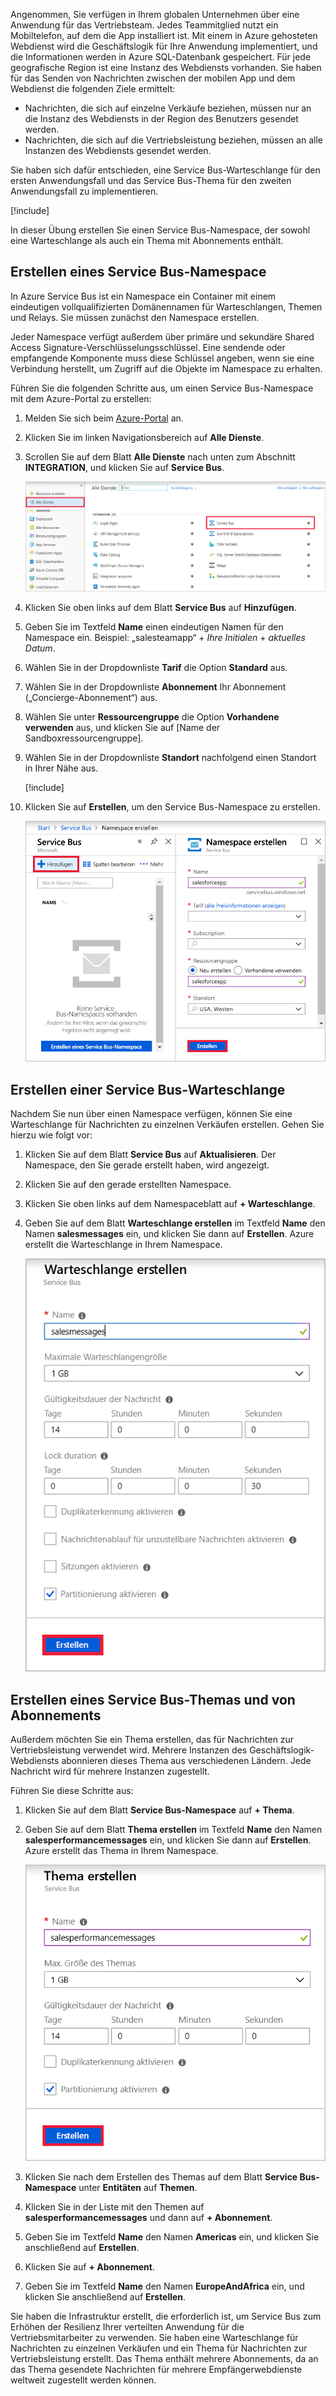 Angenommen, Sie verfügen in Ihrem globalen Unternehmen über eine Anwendung für das Vertriebsteam. Jedes Teammitglied nutzt ein Mobiltelefon, auf dem die App installiert ist. Mit einem in Azure gehosteten Webdienst wird die Geschäftslogik für Ihre Anwendung implementiert, und die Informationen werden in Azure SQL-Datenbank gespeichert. Für jede geografische Region ist eine Instanz des Webdiensts vorhanden. Sie haben für das Senden von Nachrichten zwischen der mobilen App und dem Webdienst die folgenden Ziele ermittelt:

- Nachrichten, die sich auf einzelne Verkäufe beziehen, müssen nur an die Instanz des Webdiensts in der Region des Benutzers gesendet werden.
- Nachrichten, die sich auf die Vertriebsleistung beziehen, müssen an alle Instanzen des Webdiensts gesendet werden.

Sie haben sich dafür entschieden, eine Service Bus-Warteschlange für den ersten Anwendungsfall und das Service Bus-Thema für den zweiten Anwendungsfall zu implementieren.

[!include[](../../../includes/azure-sandbox-activate.md)]

In dieser Übung erstellen Sie einen Service Bus-Namespace, der sowohl eine Warteschlange als auch ein Thema mit Abonnements enthält.

## <a name="create-a-service-bus-namespace"></a>Erstellen eines Service Bus-Namespace

In Azure Service Bus ist ein Namespace ein Container mit einem eindeutigen vollqualifizierten Domänennamen für Warteschlangen, Themen und Relays. Sie müssen zunächst den Namespace erstellen.

Jeder Namespace verfügt außerdem über primäre und sekundäre Shared Access Signature-Verschlüsselungsschlüssel. Eine sendende oder empfangende Komponente muss diese Schlüssel angeben, wenn sie eine Verbindung herstellt, um Zugriff auf die Objekte im Namespace zu erhalten.

Führen Sie die folgenden Schritte aus, um einen Service Bus-Namespace mit dem Azure-Portal zu erstellen:

1. Melden Sie sich beim [Azure-Portal](https://portal.azure.com/learn.docs.microsoft.com?azure-portal=true) an.

1. Klicken Sie im linken Navigationsbereich auf **Alle Dienste**.

1. Scrollen Sie auf dem Blatt **Alle Dienste** nach unten zum Abschnitt **INTEGRATION**, und klicken Sie auf **Service Bus**.

    ![Erstellen eines Service Bus-Namespace](../media/3-create-namespace-1.png)

1. Klicken Sie oben links auf dem Blatt **Service Bus** auf **Hinzufügen**.

1. Geben Sie im Textfeld **Name** einen eindeutigen Namen für den Namespace ein. Beispiel: „salesteamapp“ + *Ihre Initialen* + *aktuelles Datum*.

1. Wählen Sie in der Dropdownliste **Tarif** die Option **Standard** aus.

1. Wählen Sie in der Dropdownliste **Abonnement** Ihr Abonnement („Concierge-Abonnement“) aus.

1. Wählen Sie unter **Ressourcengruppe** die Option **Vorhandene verwenden** aus, und klicken Sie auf <rgn>[Name der Sandboxressourcengruppe]</rgn>.

1. Wählen Sie in der Dropdownliste **Standort** nachfolgend einen Standort in Ihrer Nähe aus.

    [!include[](../../../includes/azure-sandbox-regions-first-mention-note-friendly.md)]

1. Klicken Sie auf **Erstellen**, um den Service Bus-Namespace zu erstellen.

    ![Erstellen eines Service Bus-Namespace](../media/3-create-namespace-2.png)

## <a name="create-a-service-bus-queue"></a>Erstellen einer Service Bus-Warteschlange

Nachdem Sie nun über einen Namespace verfügen, können Sie eine Warteschlange für Nachrichten zu einzelnen Verkäufen erstellen. Gehen Sie hierzu wie folgt vor:

1. Klicken Sie auf dem Blatt **Service Bus** auf **Aktualisieren**. Der Namespace, den Sie gerade erstellt haben, wird angezeigt.

1. Klicken Sie auf den gerade erstellten Namespace.

1. Klicken Sie oben links auf dem Namespaceblatt auf **+ Warteschlange**.

1. Geben Sie auf dem Blatt **Warteschlange erstellen** im Textfeld **Name** den Namen **salesmessages** ein, und klicken Sie dann auf **Erstellen**. Azure erstellt die Warteschlange in Ihrem Namespace.

    ![Erstellen einer Warteschlange](../media/3-create-queue.png)

## <a name="create-a-service-bus-topic-and-subscriptions"></a>Erstellen eines Service Bus-Themas und von Abonnements

Außerdem möchten Sie ein Thema erstellen, das für Nachrichten zur Vertriebsleistung verwendet wird. Mehrere Instanzen des Geschäftslogik-Webdiensts abonnieren dieses Thema aus verschiedenen Ländern. Jede Nachricht wird für mehrere Instanzen zugestellt.

Führen Sie diese Schritte aus:

1. Klicken Sie auf dem Blatt **Service Bus-Namespace** auf **+ Thema**.

1. Geben Sie auf dem Blatt **Thema erstellen** im Textfeld **Name** den Namen **salesperformancemessages** ein, und klicken Sie dann auf **Erstellen**. Azure erstellt das Thema in Ihrem Namespace.

    ![Erstellen eines Themas](../media/3-create-topic.png)

1. Klicken Sie nach dem Erstellen des Themas auf dem Blatt **Service Bus-Namespace** unter **Entitäten** auf **Themen**.

1. Klicken Sie in der Liste mit den Themen auf **salesperformancemessages** und dann auf **+ Abonnement**.

1. Geben Sie im Textfeld **Name** den Namen **Americas** ein, und klicken Sie anschließend auf **Erstellen**.

1. Klicken Sie auf **+ Abonnement**.

1. Geben Sie im Textfeld **Name** den Namen **EuropeAndAfrica** ein, und klicken Sie anschließend auf **Erstellen**.

Sie haben die Infrastruktur erstellt, die erforderlich ist, um Service Bus zum Erhöhen der Resilienz Ihrer verteilten Anwendung für die Vertriebsmitarbeiter zu verwenden. Sie haben eine Warteschlange für Nachrichten zu einzelnen Verkäufen und ein Thema für Nachrichten zur Vertriebsleistung erstellt. Das Thema enthält mehrere Abonnements, da an das Thema gesendete Nachrichten für mehrere Empfängerwebdienste weltweit zugestellt werden können.
